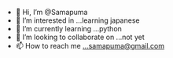 - 👋 Hi, I’m @Samapuma
- 👀 I’m interested in ...learning japanese
- 🌱 I’m currently learning ...python
- 💞️ I’m looking to collaborate on ...not yet
- 📫 How to reach me ...samapuma@gmail.com

<!---
Samapuma/Samapuma is a ✨ special ✨ repository because its `README.md` (this file) appears on your GitHub profile.
You can click the Preview link to take a look at your changes.
--->
